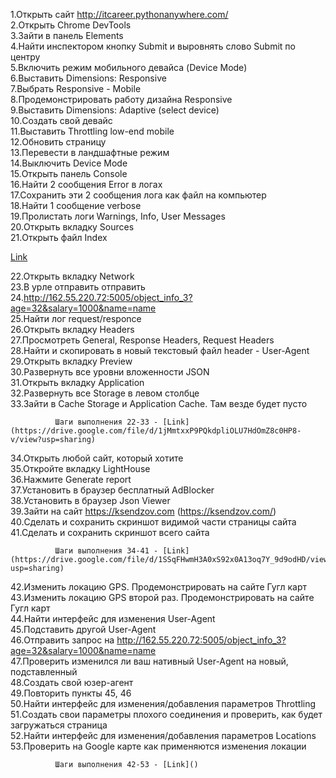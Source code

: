 1.Открыть сайт http://itcareer.pythonanywhere.com/  
2.Открыть Chrome DevTools  
3.Зайти в панель Elements  
4.Найти инспектором кнопку Submit и выровнять слово Submit по центру  
5.Включить режим мобильного девайса (Device Mode)  
6.Выставить Dimensions: Responsive   
7.Выбрать Responsive - Mobile  
8.Продемонстрировать работу дизайна Responsive  
9.Выставить Dimensions: Adaptive (select device)  
10.Создать свой девайс  
11.Выставить Throttling low-end mobile  
12.Обновить страницу  
13.Перевести в ландшафтные режим  
14.Выключить Device Mode  
15.Открыть панель Console  
16.Найти 2 сообщения Error в логах  
17.Сохранить эти 2 сообщения лога как файл на компьютер  
18.Найти 1 сообщение verbose  
19.Пролистать логи Warnings, Info, User Messages  
20.Открыть вкладку Sources  
21.Открыть файл Index  

[Link](https://drive.google.com/file/d/1BJg1PcpIn-BAv9LRCGQNf94NoXpGAWn0/view?usp=sharing)

22.Открыть вкладку Network  
23.В урле отправить отправить 24.http://162.55.220.72:5005/object_info_3?age=32&salary=1000&name=name   
25.Найти лог request/responce    
26.Открыть вкладку Headers  
27.Просмотреть General, Response Headers, Request Headers  
28.Найти и скопировать в новый текстовый файл header - User-Agent  
29.Открыть вкладку Preview  
30.Развернуть все уровни вложенности JSON  
31.Открыть вкладку Application  
32.Развернуть все Storage в левом столбце  
33.Зайти в Cache Storage и Application Cache. Там везде будет пусто  

              Шаги выполнения 22-33 - [Link](https://drive.google.com/file/d/1jMmtxxP9PQkdpliOLU7HdOmZ8c0HP8-v/view?usp=sharing)  

34.Открыть любой сайт, который хотите  
35.Откройте вкладку LightHouse  
36.Нажмите Generate report  
37.Установить в браузер бесплатный AdBlocker  
38.Установить в браузер Json Viewer  
39.Зайти на сайт https://ksendzov.com (https://ksendzov.com/)  
40.Сделать и сохранить скриншот видимой части страницы сайта  
41.Сделать и сохранить скриншот всего сайта  

              Шаги выполнения 34-41 - [Link](https://drive.google.com/file/d/1SSqFHwmH3A0xS92x0A13oq7Y_9d9odHD/view?usp=sharing)  

42.Изменить локацию GPS. Продемонстрировать на сайте Гугл карт  
43.Изменить локацию GPS второй раз. Продемонстрировать на сайте Гугл карт  
44.Найти интерфейс для изменения User-Agent  
45.Подставить другой User-Agent   
46.Отправить запрос на http://162.55.220.72:5005/object_info_3?age=32&salary=1000&name=name   
47.Проверить изменился ли ваш нативный User-Agent на новый, подставленный  
48.Создать свой юзер-агент  
49.Повторить пункты 45, 46  
50.Найти интерфейс для изменения/добавления параметров Throttling  
51.Создать свои параметры плохого соединения и проверить, как будет загружаться страница  
52.Найти интерфейс для изменения/добавления параметров Locations  
53.Проверить на Google карте как применяются изменения локации  

              Шаги выполнения 42-53 - [Link]()  
